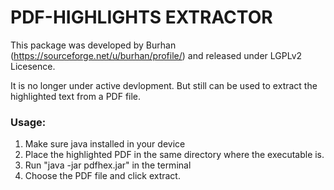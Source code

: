 # PDF-HIGHLIGHTS EXTRACTOR

This package was developed by Burhan (https://sourceforge.net/u/burhan/profile/) and released under LGPLv2 Licesence.

It is no longer under active devlopment. But still can be used to extract the highlighted text from a PDF file.

### Usage:

1. Make sure java installed in your device
2. Place the highlighted PDF in the same directory where the executable is.
3. Run "java -jar pdfhex.jar" in the terminal
4. Choose the PDF file and click extract.
